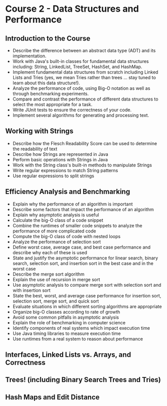 # Course 2 - Data Structures and Performance

## Introduction to the Course
* Describe the difference between an abstract data type (ADT) and its implementation.
* Work with Java's built-in classes for fundamental data structures including: String, LinkedList, TreeSet, HashSet, and HashMap.
* Implement fundamental data structures from scratch including Linked Lists and Tries (yes, we mean Tries rather than trees ... stay tuned to learn about this data structure!).
* Analyze the performance of code, using Big-O notation as well as through benchmarking experiments.
* Compare and contrast the performance of different data structures to select the most appropriate for a task.
* Write JUnit tests to ensure the correctness of your code.
* Implement several algorithms for generating and processing text.

## Working with Strings
* Describe how the Flesch Readability Score can be used to determine the readability of text
* Describe how Strings are represented in Java
* Perform basic operations with Strings in Java
* Work with the String class's built-in methods to manipulate Strings
* Write regular expressions to match String patterns
* Use regular expressions to split strings

## Efficiency Analysis and Benchmarking
* Explain why the performance of an algorithm is important
* Describe some factors that impact the performance of an algorithm
* Explain why asymptotic analysis is useful
* Calculate the big-O class of a code snippet
* Combine the runtimes of smaller code snippets to analyze the performance of more complicated code
* Compute the big-O class of code with nested loops
* Analyze the performance of selection sort
* Define worst case, average case, and best case performance and describe why each of these is used
* State and justify the asymptotic performance for linear search, binary search, selection sort, and insertion sort in the best case and in the worst case
* Describe the merge sort algorithm
* Explain the use of recursion in merge sort
* Use asymptotic analysis to compare merge sort with selection sort and with insertion sort
* State the best, worst, and average case performance for insertion sort, selection sort, merge sort, and quick sort
* Evaluate situations in which different sorting algorithms are appropriate
* Organize big-O classes according to rate of growth
* Avoid some common pitfalls in asymptotic analysis
* Explain the role of benchmarking in computer science
* Identify components of real systems which impact execution time
* Use Java timing libraries to measure execution time
* Use runtimes from a real system to reason about performance

## Interfaces, Linked Lists vs. Arrays, and Correctness
## Trees! (including Binary Search Trees and Tries)
##  Hash Maps and Edit Distance
